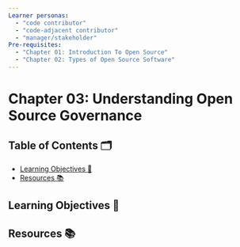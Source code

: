 ```yaml
---
Learner personas:
  - "code contributor"
  - "code-adjacent contributor"
  - "manager/stakeholder"
Pre-requisites:
  - "Chapter 01: Introduction To Open Source"
  - "Chapter 02: Types of Open Source Software"
---
```


# Chapter 03: Understanding Open Source Governance

## Table of Contents 🗂️

- [Learning Objectives 🧠](#Learning-Objectives)
- [Resources 📚](#Resources)

## Learning Objectives 🧠

## Resources 📚
